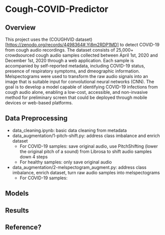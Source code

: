 # Cough-COVID-Predictor
## Overview
This project uses the (COUGHVID dataset)[https://zenodo.org/records/4498364#.Yi8m2RDP1MD] to detect COVID-19 from cough audio recordings. The dataset consists of 25,000+ crowdsourced cough audio samples collected between April 1st, 2020 and December 1st, 2020 through a web application. Each sample is accompanied by self-reported metadata, including COVID-19 status, presence of respiratory symptoms, and dmeographic information. Melspectograms were used to transform the raw audio signals into an image that is suitable input for convolutional neural networks (CNN). The goal is to develop a model capable of identifying COVID-19 infections from cough audio alone, enabling a low-cost, accessible, and non-invasive method for preliminary screen that could be deployed through mobile devices or web-based platforms.
## Data Preprocessing
- data_cleaning.ipynb: basic data cleaning from metadata
- data_augmentation/1-pitch-shift.py: address class imbalance and enrich dataset
  - For COVID-19 samples: save original audio, use PitchShifting (lower the original pitch of a sound) from Librosa to shift audio samples down 4 steps
  - For healthy samples: only save original audio
- data_augmentation/2-melspectogram_augment.py: address class imbalance, enrich dataset, turn raw audio samples into melspectograms
  - For COVID-19 samples: 
## Models

## Results

## Reference?

